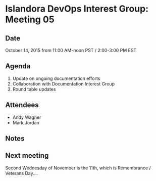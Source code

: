 # Islandora DevOps Interest Group: Meeting 05

## Date

October 14, 2015 from 11:00 AM-noon PST / 2:00-3:00 PM EST

## Agenda

1. Update on ongoing documentation efforts 
2. Collaboration with Documentation Interest Group
3. Round table updates

## Attendees

* Andy Wagner
* Mark Jordan

## Notes


## Next meeting

Second Wednesday of November is the 11th, which is Remembrance / Veterans Day....
